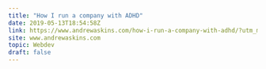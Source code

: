 ```yaml
---
title: "How I run a company with ADHD"
date: 2019-05-13T18:54:58Z
link: https://www.andrewaskins.com/how-i-run-a-company-with-adhd/?utm_medium=RSS&utm_source=hune
site: www.andrewaskins.com
topic: Webdev
draft: false
---
```

